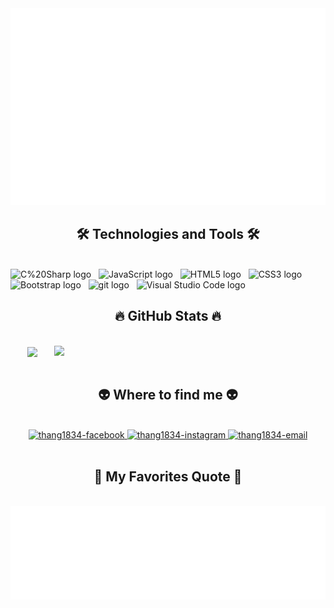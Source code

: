 <!-- Thang1834 -->
<a href="#" target="_blank">
  <img src="svg/thang1834.svg" width="1200" alt="thang1834-official" />
</a>

<h2 align="center">🛠 Technologies and Tools 🛠</h2>
<br>
<!-- https://simpleicons.org/ -->
<span><img src="https://img.shields.io/badge/C%20Sharp-282C34?logo=C%20Sharp&logoColor=#239120" alt="C%20Sharp logo" title="JavaScript" height="25" /></span>
&nbsp;
<span><img src="https://img.shields.io/badge/JavaScript-282C34?logo=javascript&logoColor=F7DF1E" alt="JavaScript logo" title="JavaScript" height="25" /></span>
&nbsp;
<span><img src="https://img.shields.io/badge/HTML5-282C34?logo=html5&logoColor=E34F26" alt="HTML5 logo" title="HTML5" height="25" /></span>
&nbsp;
<span><img src="https://img.shields.io/badge/CSS3-282C34?logo=css3&logoColor=1572B6" alt="CSS3 logo" title="CSS3" height="25" /></span>
&nbsp;
<span><img src="https://img.shields.io/badge/Bootstrap-282C34?logo=bootstrap&logoColor=7952B3" alt="Bootstrap logo" title="Bootstrap" height="25" /></span>
&nbsp;
<span><img src="https://img.shields.io/badge/git-282C34?logo=git&logoColor=F05032" alt="git logo" title="git" height="25" /></span>
&nbsp;
<span><img src="https://img.shields.io/badge/VS%20Code-282C34?logo=visual-studio-code&logoColor=007ACC" alt="Visual Studio Code logo" title="Visual Studio Code" height="25" /></span>
&nbsp;
<br>
<h2 align="center">🔥 GitHub Stats 🔥</h2>
<!-- https://github.com/anuraghazra/github-readme-stats -->
<br>
<div align=center>
  <a href="#" title="Thang1834">
    <img width="315" align="center" src="https://github-readme-stats.vercel.app/api/top-langs/?username=thang1834&hide=c%23,powershell,Mathematica,Ruby,Objective-C,Objective-C%2b%2b,Cuda&title_color=61dafb&text_color=ffffff&icon_color=61dafb&bg_color=20232a&langs_count=8&layout=compact&border_color=61dafb&hide_border=true" />
  </a>
  <a href="#" title="Thang1834">
    <img align="right" width="434" src="https://github-readme-stats.vercel.app/api?username=thang1834&show_icons=true&theme=react&border_color=61dafb&hide_border=true" />
  </a>
</div>

<br>
<h2 align="center">👽 Where to find me 👽</h2>
<br>
<!-- https://icons8.com -->
<div align="center">
  <a href="https://facebook.com/wonwolf1834" target="blank">
    <img src="https://img.icons8.com/bubbles/100/000000/facebook-new.png" alt="thang1834-facebook" />
  </a>
  <a href="https://www.instagram.com/st.w15" target="blank">
    <img src="https://img.icons8.com/bubbles/100/000000/instagram.png" alt="thang1834-instagram" />
  </a>
  <a href="mailto:ducthang01052002@gmail.com" target="top">
    <img src="https://img.icons8.com/bubbles/100/000000/apple-mail.png" alt="thang1834-email" />
  </a>
</div>
<br>
<h2 align="center">📑 My Favorites Quote 📑</h2>
<br>
<a href="#" target="_blank">
  <img src="svg/thang1834-quotes.svg" width="846" height="150" alt="thang1834" />
</a>

